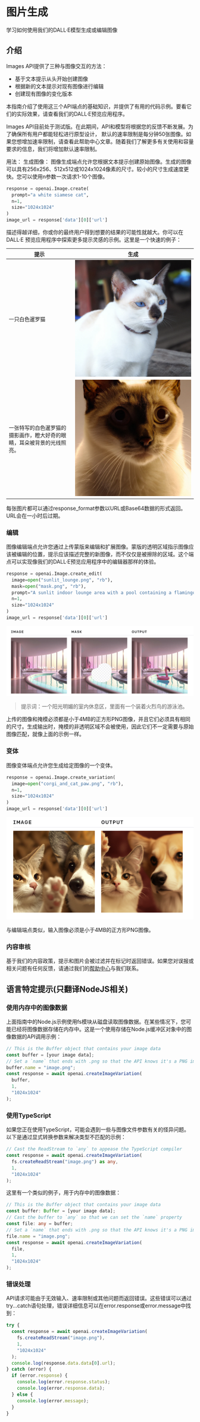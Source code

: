 # 图片生成

学习如何使用我们的DALL·E模型生成或编辑图像

## 介绍

&#x20;Images API提供了三种与图像交互的方法：

* 基于文本提示从头开始创建图像
* 根据新的文本提示对现有图像进行编辑
* 创建现有图像的变化版本

本指南介绍了使用这三个API端点的基础知识，并提供了有用的代码示例。要看它们的实际效果，请查看我们的DALL·E预览应用程序。

Images API目前处于测试版。在此期间，API和模型将根据您的反馈不断发展。为了确保所有用户都能轻松进行原型设计， 默认的速率限制是每分钟50张图像。如果您想增加速率限制，请查看此帮助中心文章。随着我们了解更多有关使用和容量要求的信息，我们将增加默认速率限制。

用法： 生成图像： 图像生成端点允许您根据文本提示创建原始图像。生成的图像可以具有256x256、512x512或1024x1024像素的尺寸。较小的尺寸生成速度更快。您可以使用n参数一次请求1-10个图像。

```python
response = openai.Image.create(
  prompt="a white siamese cat",
  n=1,
  size="1024x1024"
)
image_url = response['data'][0]['url']
```

描述得越详细，你或你的最终用户得到想要的结果的可能性就越大。你可以在 DALL·E 预览应用程序中探索更多提示灵感的示例。这里是一个快速的例子：

| 提示                                  | 生成                                          |
| ----------------------------------- | ------------------------------------------- |
| 一只白色暹罗猫                             | ![](<../.gitbook/assets/image (1).png>)     |
| 一张特写的白色暹罗猫的摄影画作，瞪大好奇的眼睛，耳朵被背景的光线照亮。 | ![](<../.gitbook/assets/image (5) (1).png>) |

每张图片都可以通过response\_format参数以URL或Base64数据的形式返回。URL会在一小时后过期。

### 编辑&#x20;

图像编辑端点允许您通过上传蒙版来编辑和扩展图像。蒙版的透明区域指示图像应该被编辑的位置，提示应该描述完整的新图像，而不仅仅是被擦除的区域。这个端点可以实现像我们的DALL·E预览应用程序中的编辑器那样的体验。

```python
response = openai.Image.create_edit(
  image=open("sunlit_lounge.png", "rb"),
  mask=open("mask.png", "rb"),
  prompt="A sunlit indoor lounge area with a pool containing a flamingo",
  n=1,
  size="1024x1024"
)
image_url = response['data'][0]['url']
```

![](<../.gitbook/assets/image (14).png>)

> 提示词：一个阳光明媚的室内休息区，里面有一个装着火烈鸟的游泳池。

上传的图像和掩模必须都是小于4MB的正方形PNG图像，并且它们必须具有相同的尺寸。生成输出时，掩模的非透明区域不会被使用，因此它们不一定需要与原始图像匹配，就像上面的示例一样。

### 变体&#x20;

图像变体端点允许您生成给定图像的一个变体。

```python
response = openai.Image.create_variation(
  image=open("corgi_and_cat_paw.png", "rb"),
  n=1,
  size="1024x1024"
)
image_url = response['data'][0]['url']
```

![](<../.gitbook/assets/image (13).png>)

与编辑端点类似，输入图像必须是小于4MB的正方形PNG图像。

### 内容审核&#x20;

基于我们的内容政策，提示和图片会被过滤并在标记时返回错误。如果您对误报或相关问题有任何反馈，请通过我们的[帮助中心](https://help.openai.com/)与我们联系。

## 语言特定提示(只翻译NodeJS相关)

### 使用内存中的图像数据&#x20;

上面指南中的Node.js示例使用fs模块从磁盘读取图像数据。在某些情况下，您可能已经将图像数据存储在内存中。这是一个使用存储在Node.js缓冲区对象中的图像数据的API调用示例：

```javascript
// This is the Buffer object that contains your image data
const buffer = [your image data];
// Set a `name` that ends with .png so that the API knows it's a PNG image
buffer.name = "image.png";
const response = await openai.createImageVariation(
  buffer,
  1,
  "1024x1024"
);
```

### 使用TypeScript

如果您正在使用TypeScript，可能会遇到一些与图像文件参数有关的怪异问题。以下是通过显式转换参数来解决类型不匹配的示例：

```typescript
// Cast the ReadStream to `any` to appease the TypeScript compiler
const response = await openai.createImageVariation(
  fs.createReadStream("image.png") as any,
  1,
  "1024x1024"
);
```

这里有一个类似的例子，用于内存中的图像数据：

```typescript
// This is the Buffer object that contains your image data
const buffer: Buffer = [your image data];
// Cast the buffer to `any` so that we can set the `name` property
const file: any = buffer;
// Set a `name` that ends with .png so that the API knows it's a PNG image
file.name = "image.png";
const response = await openai.createImageVariation(
  file,
  1,
  "1024x1024"
);
```

### 错误处理

API请求可能由于无效输入、速率限制或其他问题而返回错误。这些错误可以通过try...catch语句处理，错误详细信息可以在error.response或error.message中找到：

```typescript
try {
  const response = await openai.createImageVariation(
    fs.createReadStream("image.png"),
    1,
    "1024x1024"
  );
  console.log(response.data.data[0].url);
} catch (error) {
  if (error.response) {
    console.log(error.response.status);
    console.log(error.response.data);
  } else {
    console.log(error.message);
  }
}
```
